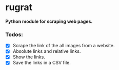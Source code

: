 # rugrat

**Python module for scraping web pages.**

### Todos:
* [x] Scrape the link of the all images from a website.
* [x] Absolute links and relative links.
* [x] Show the links.
* [x] Save the links in a CSV file.

